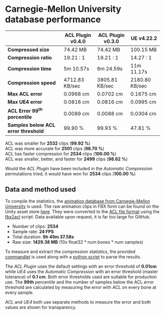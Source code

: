 # Carnegie-Mellon University database performance

|                 | ACL Plugin v0.4.0 | ACL Plugin v0.3.0 | UE v4.22.2  |
| -------                | --------   | --------      | --------      |
| **Compressed size**    | 74.42 MB | 74.42 MB | 100.15 MB |
| **Compression ratio**  | 19.21 : 1 | 19.21 : 1 | 14.27 : 1   |
| **Compression time**   | 5m 10.57s | 6m 24.59s | 11m 11.17s |
| **Compression speed**  | 4712.83 KB/sec | 3805.81 KB/sec | 2180.80 KB/sec |
| **Max ACL error**      | 0.0968 cm | 0.0702 cm | 0.1675 cm  |
| **Max UE4 error**      | 0.0816 cm | 0.0816 cm | 0.0995 cm    |
| **ACL Error 99<sup>th</sup> percentile** | 0.0089 cm | 0.0088 cm | 0.0304 cm |
| **Samples below ACL error threshold** | 99.90 % | 99.93 % | 47.81 % |

ACL was smaller for **2532** clips (**99.92 %**)  
ACL was more accurate for **2501** clips (**98.70 %**)  
ACL has faster compression for **2534** clips (**100.00 %**)  
ACL was smaller, better, and faster for **2499** clips (**98.62 %**)  

Would the *ACL Plugin* have been included in the *Automatic Compression* permutations tried, it would have won for **2534** clips (**100.00 %**)

## Data and method used

To compile the statistics, the [animation database from Carnegie-Mellon University](http://mocap.cs.cmu.edu/) is used.
The raw animation clips in FBX form can be found on the Unity asset store [here](https://www.assetstore.unity3d.com/en/#!/content/19991).
They were converted to the [ACL file format](the_acl_file_format.md) using the [fbx2acl](https://github.com/nfrechette/acl/tree/develop/tools/fbx2acl) script. Data available upon request, it is far too large for GitHub.

*  Number of clips: **2534**
*  Sample rate: **24 FPS**
*  Total duration: **9h 49m 37.58s**
*  Raw size: **1429.38 MB** (10x float32 * num bones * num samples)

To measure and extract the compression statistics, the provided [commandlet](../ACLPlugin/Source/ACLPlugin/Classes/ACLStatsDumpCommandlet.h) is used along with a [python script](../Tools/stat_parser.py) to parse the results.

The *ACL Plugin* uses the default settings with an error threshold of **0.01cm** while *UE4* uses the *Automatic Compression* with an error threshold (master tolerance) of **0.1 cm**. Both error thresholds used are suitable for production use. The **99th** percentile and the number of samples below the ACL error threshold are calculated by measuring the error with ACL on every bone at every sample.

*ACL* and *UE4* both use separate methods to measure the error and both values are shown for transparency.